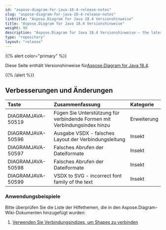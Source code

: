 ```yaml
---
id: "aspose-diagram-for-java-18-4-release-notes"
slug: "aspose-diagram-for-java-18-4-release-notes"
linktitle: "Aspose.Diagram for Java 18.4 Versionshinweise"
title: "Aspose.Diagram for Java 18.4 Versionshinweise"
weight: 90
description: "Aspose.Diagram for Java 18.4 Versionshinweise – the latest updates and fixes."
type: "repository"
layout: "release"
---
```

{{% alert color="primary" %}} 

 Diese Seite enthält Versionshinweise für[Aspose.Diagram for Java 18.4](https://releases.aspose.com/diagram/java/release-notes/2018/aspose-diagram-for-java-18-4-release-notes/).

{{% /alert %}} 
## **Verbesserungen und Änderungen**

|**Taste**|**Zusammenfassung**|**Kategorie**|
|:- |:- |:- |
|DIAGRAMJAVA-50519|Fügen Sie Unterstützung für verbindende Formen mit Verbindungsindex hinzu|Erweiterung|
|DIAGRAMJAVA-50596|Ausgabe VSDX - falsches Layout der Verbindungsleitung|Insekt|
|DIAGRAMJAVA-50597|Falsches Abrufen der Dateiformate|Insekt|
|DIAGRAMJAVA-50598|Falsches Abrufen der Dateiformate|Insekt|
|DIAGRAMJAVA-50599|VSDX to SVG - incorrect font family of the text|Insekt|
### **Anwendungsbeispiele**
Bitte überprüfen Sie die Liste der Hilfethemen, die in den Aspose.Diagram-Wiki-Dokumenten hinzugefügt wurden:

1. [Verwenden Sie Verbindungsindizes, um Shapes zu verbinden](https://docs.aspose.com/diagram/de/java/use-connection-indexes-to-connect-shapes/)
